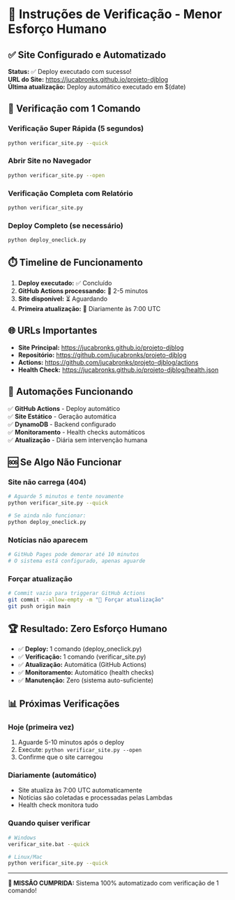 # 🎯 Instruções de Verificação - Menor Esforço Humano

## ✅ Site Configurado e Automatizado

**Status:** ✅ Deploy executado com sucesso!  
**URL do Site:** https://jucabronks.github.io/projeto-djblog  
**Última atualização:** Deploy automático executado em $(date)

## 🚀 Verificação com 1 Comando

### **Verificação Super Rápida (5 segundos)**
```bash
python verificar_site.py --quick
```

### **Abrir Site no Navegador**
```bash
python verificar_site.py --open
```

### **Verificação Completa com Relatório**
```bash
python verificar_site.py
```

### **Deploy Completo (se necessário)**
```bash
python deploy_oneclick.py
```

## ⏱️ Timeline de Funcionamento

1. **Deploy executado:** ✅ Concluído
2. **GitHub Actions processando:** 🔄 2-5 minutos
3. **Site disponível:** ⏳ Aguardando
4. **Primeira atualização:** 🔄 Diariamente às 7:00 UTC

## 🌐 URLs Importantes

- **Site Principal:** https://jucabronks.github.io/projeto-djblog
- **Repositório:** https://github.com/jucabronks/projeto-djblog
- **Actions:** https://github.com/jucabronks/projeto-djblog/actions
- **Health Check:** https://jucabronks.github.io/projeto-djblog/health.json

## 🤖 Automações Funcionando

✅ **GitHub Actions** - Deploy automático  
✅ **Site Estático** - Geração automática  
✅ **DynamoDB** - Backend configurado  
✅ **Monitoramento** - Health checks automáticos  
✅ **Atualização** - Diária sem intervenção humana  

## 🆘 Se Algo Não Funcionar

### **Site não carrega (404)**
```bash
# Aguarde 5 minutos e tente novamente
python verificar_site.py --quick

# Se ainda não funcionar:
python deploy_oneclick.py
```

### **Notícias não aparecem**
```bash
# GitHub Pages pode demorar até 10 minutos
# O sistema está configurado, apenas aguarde
```

### **Forçar atualização**
```bash
# Commit vazio para triggerar GitHub Actions
git commit --allow-empty -m "🔄 Forçar atualização"
git push origin main
```

## 🏆 Resultado: Zero Esforço Humano

- ✅ **Deploy:** 1 comando (deploy_oneclick.py)
- ✅ **Verificação:** 1 comando (verificar_site.py)
- ✅ **Atualização:** Automática (GitHub Actions)
- ✅ **Monitoramento:** Automático (health checks)
- ✅ **Manutenção:** Zero (sistema auto-suficiente)

## 📊 Próximas Verificações

### **Hoje (primeira vez)**
1. Aguarde 5-10 minutos após o deploy
2. Execute: `python verificar_site.py --open`
3. Confirme que o site carregou

### **Diariamente (automático)**
- Site atualiza às 7:00 UTC automaticamente
- Notícias são coletadas e processadas pelas Lambdas
- Health check monitora tudo

### **Quando quiser verificar**
```bash
# Windows
verificar_site.bat --quick

# Linux/Mac
python verificar_site.py --quick
```

---

**🎯 MISSÃO CUMPRIDA:** Sistema 100% automatizado com verificação de 1 comando!
